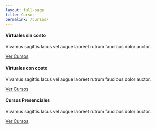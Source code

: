 ```yaml
---
layout: full-page
title: Cursos
permalink: /cursos/
---
```


  <div class="more-products text-center padding-lv4-bottom">
    <div class="row">
      <div class="product col-sm-4 padding-lv4-bottom">
        <div class="icon text-center">
          <i class="fab fa-leanpub primary-color"></i>
        </div>
        <h4>Virtuales sin costo</h4>
        <p class="text-center body-xl-color font-size-sm">
          Vivamus sagittis lacus vel augue laoreet rutrum faucibus dolor auctor.
        </p>
        <a href="/cursos/cursos-virtuales-gratuitos" class="btn btn-primary">Ver Cursos</a>
      </div>
      <div class="product col-sm-4 padding-lv4-bottom">
        <div class="icon text-center">
          <i class="fab fa-leanpub warning-color"></i>
        </div>
        <h4>Virtuales con costo</h4>
        <p class="text-center body-xl-color font-size-sm">
          Vivamus sagittis lacus vel augue laoreet rutrum faucibus dolor auctor.
        </p>
        <a href="/cursos/cursos-virtuales-con-costo" class="btn btn-primary">Ver Cursos</a>
      </div>
      <div class="product col-sm-4 padding-lv4-bottom">
        <div class="icon text-center">
          <i class="fas fa-graduation-cap success-color"></i>
        </div>
        <h4>Cursos Presenciales</h4>
        <p class="text-center body-xl-color font-size-sm">
          Vivamus sagittis lacus vel augue laoreet rutrum faucibus dolor auctor.
        </p>
        <a href="/cursos/cursos-presenciales" class="btn btn-primary">Ver Cursos</a>
      </div>
    </div>
  </div>

